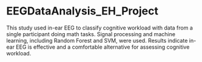# EEGDataAnalysis_EH_Project
This study used in-ear EEG to classify cognitive workload with data from a single participant doing math tasks. Signal processing and machine learning, including Random Forest and SVM, were used. Results indicate in-ear EEG is effective and a comfortable alternative for assessing cognitive workload.
